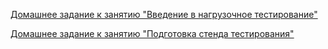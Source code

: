 [Домашнее задание к занятию "Введение в нагрузочное тестирование"](https://github.com/QA-USV/PerformanceTesting/blob/main/Homeworks.md)

[Домашнее задание к занятию "Подготовка стенда тестирования"](https://github.com/QA-USV/GrafanaLesson)
